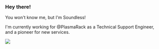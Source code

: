 ### Hey there!
You won't know me, but I'm Soundless!<br>

I'm currently working for @PlasmaRack as a Technical Support Engineer, and a pioneer for new services.

<img src="https://github.com/soundlesss/soundlesss/blob/main/corgi-computer.gif">
